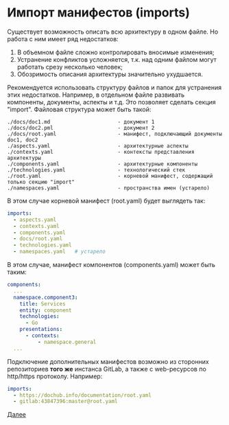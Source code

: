 # Импорт манифестов (imports)
Существует возможность описать всю архитектуру в одном файле. Но работа с ним имеет
ряд недостатков:
1. В объемном файле сложно контролировать вносимые изменения;
2. Устранение конфликтов усложняется, т.к. над одним файлом могут работать срезу несколько человек;
3. Обозримость описания архитектуры значительно ухудшается.

Рекомендуется использовать структуру файлов и папок для устранения этих недостатков. Например,
в отдельном файле развивать компоненты, документы, аспекты и т.д. Это позволяет сделать секция "import".
Файловая структура может быть такой:
```text
./docs/doc1.md                      - документ 1
./docs/doc2.pml                     - документ 2
./docs/root.yaml                    - манифест, подключающий документы doc1, doc2
./aspects.yaml                      - архитектурные аспекты
./contexts.yaml                     - контексты представления архитектуры
./components.yaml                   - архитектурные компоненты
./technologies.yaml                 - технологический стек
./root.yaml                         - корневой манифест, содержащий только секцию "import"
./namespaces.yaml                   - пространства имен (устарело)
```

В этом случае корневой манифест (root.yaml) будет выглядеть так:

```yaml
imports:
  - aspects.yaml
  - contexts.yaml
  - components.yaml
  - docs/root.yaml
  - technologies.yaml
  - namespaces.yaml   # устарело
```

В этом случае, манифест компонентов (components.yaml) может быть таким:
```yaml
components:
  ...
  namespace.component3:
    title: Services
    entity: component
    technologies:
      - Go
    presentations:
      - contexts:
          - namespace.general
  ...
```

Подключение дополнительных манифестов возможно из сторонних репозиториев **того же** инстанса GitLab,
а также с web-ресурсов по http/https протоколу. Например:

```yaml
imports:
  - https://dochub.info/documentation/root.yaml
  - gitlab:43847396:master@root.yaml
```

[Далее](/docs/dochub.components)
